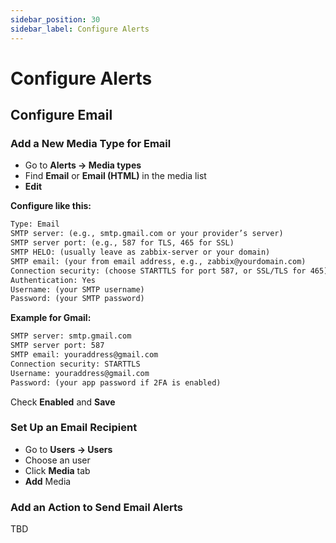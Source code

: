 ```yaml
---
sidebar_position: 30
sidebar_label: Configure Alerts
---
```


# Configure Alerts

## Configure Email

### Add a New Media Type for Email

- Go to **Alerts → Media types**
- Find **Email** or **Email (HTML)** in the media list
- **Edit**

**Configure like this:**

```txt
Type: Email
SMTP server: (e.g., smtp.gmail.com or your provider’s server)
SMTP server port: (e.g., 587 for TLS, 465 for SSL)
SMTP HELO: (usually leave as zabbix-server or your domain)
SMTP email: (your from email address, e.g., zabbix@yourdomain.com)
Connection security: (choose STARTTLS for port 587, or SSL/TLS for 465)
Authentication: Yes
Username: (your SMTP username)
Password: (your SMTP password)
```

**Example for Gmail:**

```txt
SMTP server: smtp.gmail.com
SMTP server port: 587
SMTP email: youraddress@gmail.com
Connection security: STARTTLS
Username: youraddress@gmail.com
Password: (your app password if 2FA is enabled)
```

Check **Enabled** and **Save**

### Set Up an Email Recipient

- Go to **Users → Users**
- Choose an user
- Click **Media** tab
- **Add** Media

### Add an Action to Send Email Alerts

TBD
